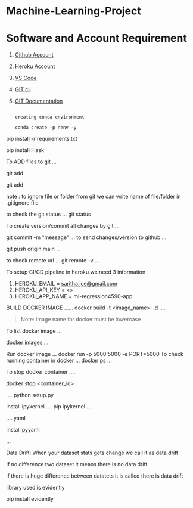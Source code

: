 # Machine-Learning-Project

# Software and Account Requirement
1. [Github Account](https://github.com)
2. [Heroku Account](https://dashboard.heroku.com/login)
3. [VS Code](https://code.visualstudio.com/download)
4. [GIT cli](https://git-scm.com/downloads)
5. [GIT Documentation](https://git-scm.com/docs/gittutorial)


                                                                                                                                                                                                  creating conda environment
                                                                                                                                                                                                                                                                    conda create -p nenv -y                                                                                                                                                                                                                                                                                                                                                                                        
pip install -r requirements.txt

pip install Flask

To  ADD files to git
...

git add

git add <filename>


note : to ignore file or folder from git we can write name of file/folder in .gitignore file

to check the git status
...
git status

To create version/commit all changes by git
...

git commit -m "message"
...
to send changes/version to github 
...



git push origin main
...

to check remote url
...
git remote -v
...


To setup CI/CD pipeline in heroku we need 3 information

1. HEROKU_EMAIL = saritha.jce@gmail.com
2. HEROKU_API_KEY = <>
3. HEROKU_APP_NAME = ml-regression4590-app


BUILD DOCKER IMAGE
......
docker build -t <image_name>:<tagname> .d
....

>Note: Image name for docker must be lowercase

To list docker image
...

docker images
...

Run docker image
...
docker run -p 5000:5000 -e PORT=5000 
To check running container in docker
...
docker ps
...

To stop docker container
....

docker stop <container_id>

....
python setup.py

install ipykernel
....
pip ipykernel
...

....
yaml

install pyyaml

...

Data Drift:
When your dataset stats gets change we call it as data drift

If no difference two  dataset it means there is no data drift

if there is huge difference between datatets it is called there is data drift

library used is
 evidently

 pip install evidently

